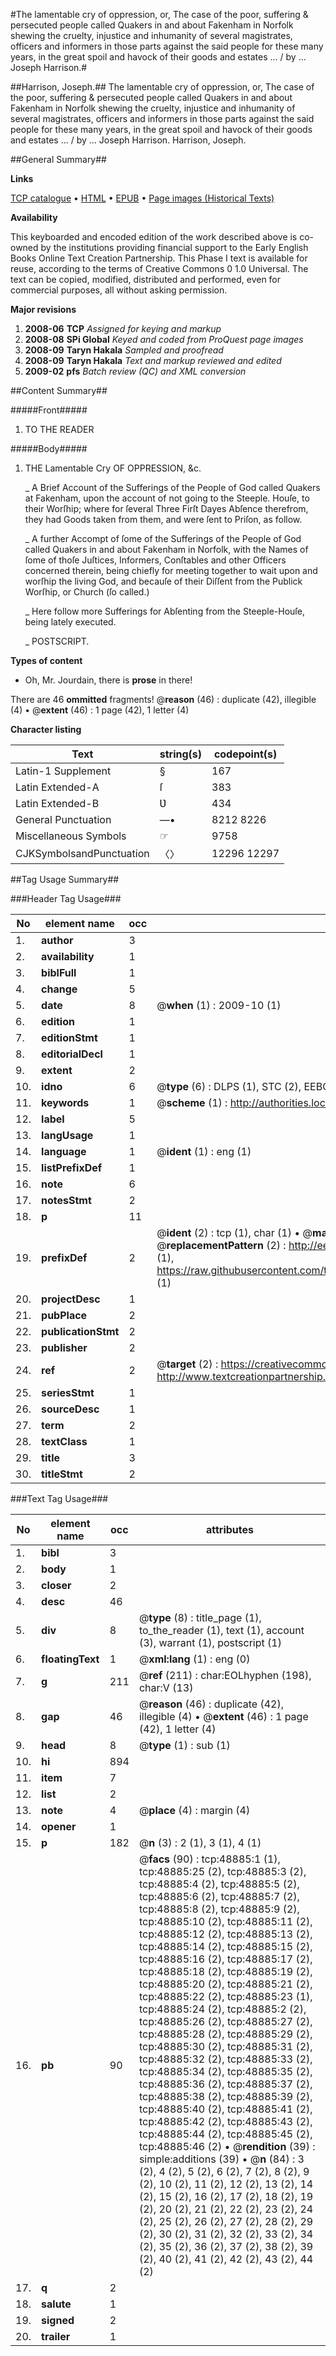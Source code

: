 #The lamentable cry of oppression, or, The case of the poor, suffering & persecuted people called Quakers in and about Fakenham in Norfolk shewing the cruelty, injustice and inhumanity of several magistrates, officers and informers in those parts against the said people for these many years, in the great spoil and havock of their goods and estates ... / by ... Joseph Harrison.#

##Harrison, Joseph.##
The lamentable cry of oppression, or, The case of the poor, suffering & persecuted people called Quakers in and about Fakenham in Norfolk shewing the cruelty, injustice and inhumanity of several magistrates, officers and informers in those parts against the said people for these many years, in the great spoil and havock of their goods and estates ... / by ... Joseph Harrison.
Harrison, Joseph.

##General Summary##

**Links**

[TCP catalogue](http://www.ota.ox.ac.uk/tcp/)  • 
[HTML](http://tei.it.ox.ac.uk/tcp/Texts-HTML/free/A45/A45674.html)  • 
[EPUB](http://tei.it.ox.ac.uk/tcp/Texts-EPUB/free/A45/A45674.epub) • 
[Page images (Historical Texts)](https://data.historicaltexts.jisc.ac.uk/view?pubId=eebo-11771693e&pageId=eebo-11771693e-48885-1)

**Availability**

This keyboarded and encoded edition of the
	       work described above is co-owned by the institutions
	       providing financial support to the Early English Books
	       Online Text Creation Partnership. This Phase I text is
	       available for reuse, according to the terms of Creative
	       Commons 0 1.0 Universal. The text can be copied,
	       modified, distributed and performed, even for
	       commercial purposes, all without asking permission.

**Major revisions**

1. __2008-06__ __TCP__ *Assigned for keying and markup*
1. __2008-08__ __SPi Global__ *Keyed and coded from ProQuest page images*
1. __2008-09__ __Taryn Hakala__ *Sampled and proofread*
1. __2008-09__ __Taryn Hakala__ *Text and markup reviewed and edited*
1. __2009-02__ __pfs__ *Batch review (QC) and XML conversion*

##Content Summary##

#####Front#####

1. TO THE READER

#####Body#####

1. THE Lamentable Cry OF OPPRESSION, &c.

    _ A Brief Account of the Sufferings of the People of God called Quakers at Fakenham, upon the account of not going to the Steeple. Houſe, to their Worſhip; where for ſeveral Three Firſt Dayes Abſence therefrom, they had Goods taken from them, and were ſent to Priſon, as follow.

    _ A further Accompt of ſome of the Sufferings of the People of God called Quakers in and about Fakenham in Norfolk, with the Names of ſome of thoſe Juſtices, Informers, Conſtables and other Officers concerned therein, being chiefly for meeting together to wait upon and worſhip the living God, and becauſe of their Diſſent from the Publick Worſhip, or Church (ſo called.)

    _ Here follow more Sufferings for Abſenting from the Steeple-Houſe, being lately executed.

    _ POSTSCRIPT.

**Types of content**

  * Oh, Mr. Jourdain, there is **prose** in there!

There are 46 **ommitted** fragments! 
 @__reason__ (46) : duplicate (42), illegible (4)  •  @__extent__ (46) : 1 page (42), 1 letter (4)

**Character listing**


|Text|string(s)|codepoint(s)|
|---|---|---|
|Latin-1 Supplement|§|167|
|Latin Extended-A|ſ|383|
|Latin Extended-B|Ʋ|434|
|General Punctuation|—•|8212 8226|
|Miscellaneous Symbols|☞|9758|
|CJKSymbolsandPunctuation|〈〉|12296 12297|

##Tag Usage Summary##

###Header Tag Usage###

|No|element name|occ|attributes|
|---|---|---|---|
|1.|__author__|3||
|2.|__availability__|1||
|3.|__biblFull__|1||
|4.|__change__|5||
|5.|__date__|8| @__when__ (1) : 2009-10 (1)|
|6.|__edition__|1||
|7.|__editionStmt__|1||
|8.|__editorialDecl__|1||
|9.|__extent__|2||
|10.|__idno__|6| @__type__ (6) : DLPS (1), STC (2), EEBO-CITATION (1), OCLC (1), VID (1)|
|11.|__keywords__|1| @__scheme__ (1) : http://authorities.loc.gov/ (1)|
|12.|__label__|5||
|13.|__langUsage__|1||
|14.|__language__|1| @__ident__ (1) : eng (1)|
|15.|__listPrefixDef__|1||
|16.|__note__|6||
|17.|__notesStmt__|2||
|18.|__p__|11||
|19.|__prefixDef__|2| @__ident__ (2) : tcp (1), char (1)  •  @__matchPattern__ (2) : ([0-9\-]+):([0-9IVX]+) (1), (.+) (1)  •  @__replacementPattern__ (2) : http://eebo.chadwyck.com/downloadtiff?vid=$1&page=$2 (1), https://raw.githubusercontent.com/textcreationpartnership/Texts/master/tcpchars.xml#$1 (1)|
|20.|__projectDesc__|1||
|21.|__pubPlace__|2||
|22.|__publicationStmt__|2||
|23.|__publisher__|2||
|24.|__ref__|2| @__target__ (2) : https://creativecommons.org/publicdomain/zero/1.0/ (1), http://www.textcreationpartnership.org/docs/. (1)|
|25.|__seriesStmt__|1||
|26.|__sourceDesc__|1||
|27.|__term__|2||
|28.|__textClass__|1||
|29.|__title__|3||
|30.|__titleStmt__|2||


###Text Tag Usage###

|No|element name|occ|attributes|
|---|---|---|---|
|1.|__bibl__|3||
|2.|__body__|1||
|3.|__closer__|2||
|4.|__desc__|46||
|5.|__div__|8| @__type__ (8) : title_page (1), to_the_reader (1), text (1), account (3), warrant (1), postscript (1)|
|6.|__floatingText__|1| @__xml:lang__ (1) : eng (0)|
|7.|__g__|211| @__ref__ (211) : char:EOLhyphen (198), char:V (13)|
|8.|__gap__|46| @__reason__ (46) : duplicate (42), illegible (4)  •  @__extent__ (46) : 1 page (42), 1 letter (4)|
|9.|__head__|8| @__type__ (1) : sub (1)|
|10.|__hi__|894||
|11.|__item__|7||
|12.|__list__|2||
|13.|__note__|4| @__place__ (4) : margin (4)|
|14.|__opener__|1||
|15.|__p__|182| @__n__ (3) : 2 (1), 3 (1), 4 (1)|
|16.|__pb__|90| @__facs__ (90) : tcp:48885:1 (1), tcp:48885:25 (2), tcp:48885:3 (2), tcp:48885:4 (2), tcp:48885:5 (2), tcp:48885:6 (2), tcp:48885:7 (2), tcp:48885:8 (2), tcp:48885:9 (2), tcp:48885:10 (2), tcp:48885:11 (2), tcp:48885:12 (2), tcp:48885:13 (2), tcp:48885:14 (2), tcp:48885:15 (2), tcp:48885:16 (2), tcp:48885:17 (2), tcp:48885:18 (2), tcp:48885:19 (2), tcp:48885:20 (2), tcp:48885:21 (2), tcp:48885:22 (2), tcp:48885:23 (1), tcp:48885:24 (2), tcp:48885:2 (2), tcp:48885:26 (2), tcp:48885:27 (2), tcp:48885:28 (2), tcp:48885:29 (2), tcp:48885:30 (2), tcp:48885:31 (2), tcp:48885:32 (2), tcp:48885:33 (2), tcp:48885:34 (2), tcp:48885:35 (2), tcp:48885:36 (2), tcp:48885:37 (2), tcp:48885:38 (2), tcp:48885:39 (2), tcp:48885:40 (2), tcp:48885:41 (2), tcp:48885:42 (2), tcp:48885:43 (2), tcp:48885:44 (2), tcp:48885:45 (2), tcp:48885:46 (2)  •  @__rendition__ (39) : simple:additions (39)  •  @__n__ (84) : 3 (2), 4 (2), 5 (2), 6 (2), 7 (2), 8 (2), 9 (2), 10 (2), 11 (2), 12 (2), 13 (2), 14 (2), 15 (2), 16 (2), 17 (2), 18 (2), 19 (2), 20 (2), 21 (2), 22 (2), 23 (2), 24 (2), 25 (2), 26 (2), 27 (2), 28 (2), 29 (2), 30 (2), 31 (2), 32 (2), 33 (2), 34 (2), 35 (2), 36 (2), 37 (2), 38 (2), 39 (2), 40 (2), 41 (2), 42 (2), 43 (2), 44 (2)|
|17.|__q__|2||
|18.|__salute__|1||
|19.|__signed__|2||
|20.|__trailer__|1||
